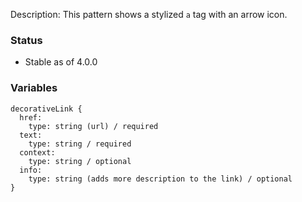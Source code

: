 Description: This pattern shows a stylized `a` tag with an arrow icon.

### Status
* Stable as of 4.0.0

### Variables
~~~
decorativeLink {
  href:
    type: string (url) / required
  text:
    type: string / required
  context: 
    type: string / optional
  info: 
    type: string (adds more description to the link) / optional
}
~~~
